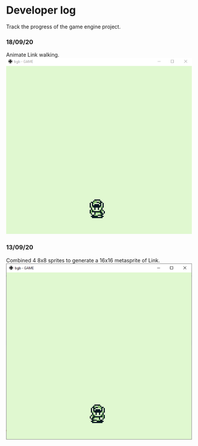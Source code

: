 # Developer log
Track the progress of the game engine project.
 
### 18/09/20
Animate Link walking.
![screenshot 1](https://github.com/john-lay/awake-engine/raw/develop/devlog/walking.gif)

### 13/09/20
Combined 4 8x8 sprites to generate a 16x16 metasprite of Link.
![screenshot 1](https://github.com/john-lay/awake-engine/raw/develop/devlog/simple-metasprite.png)
